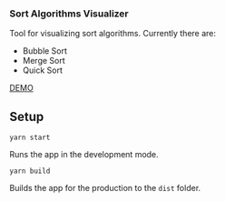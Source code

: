 ### Sort Algorithms Visualizer

Tool for visualizing sort algorithms.
Currently there are:

- Bubble Sort
- Merge Sort
- Quick Sort

[DEMO](https://mateuszwende.github.io/sorting-visualizer-js/dist/)

## Setup

`yarn start`

Runs the app in the development mode.

`yarn build`

Builds the app for the production to the `dist` folder.
